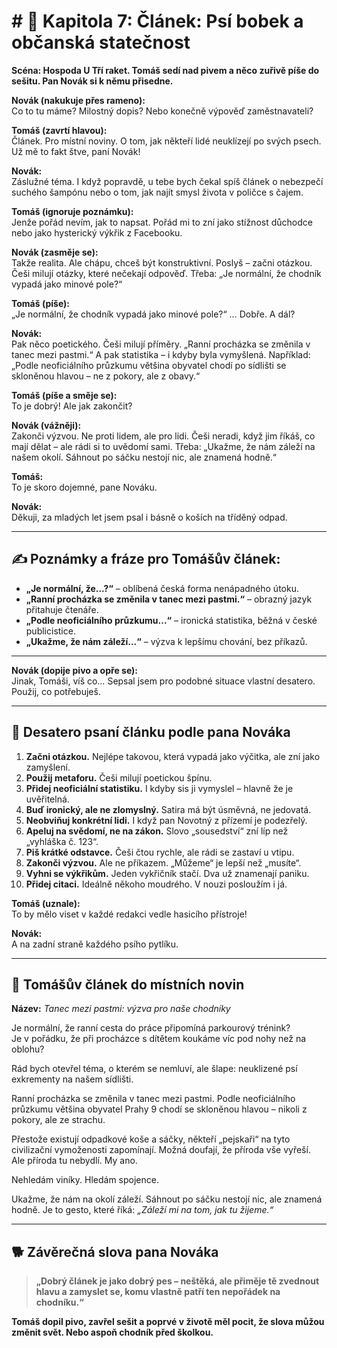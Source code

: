 # # 🐾 Kapitola 7: Článek: Psí bobek a občanská statečnost


**Scéna: Hospoda U Tří raket. Tomáš sedí nad pivem a něco zuřivě píše do sešitu. Pan Novák si k němu přisedne.**

**Novák (nakukuje přes rameno):**  
Co to tu máme? Milostný dopis? Nebo konečně výpověď zaměstnavateli?

**Tomáš (zavrtí hlavou):**  
Článek. Pro místní noviny. O tom, jak někteří lidé neuklízejí po svých psech. Už mě to fakt štve, paní Novák!

**Novák:**  
Záslužné téma. I když popravdě, u tebe bych čekal spíš článek o nebezpečí suchého šampónu nebo o tom, jak najít smysl života v poličce s čajem.

**Tomáš (ignoruje poznámku):**  
Jenže pořád nevím, jak to napsat. Pořád mi to zní jako stížnost důchodce nebo jako hysterický výkřik z Facebooku.

**Novák (zasměje se):**  
Takže realita. Ale chápu, chceš být konstruktivní. Poslyš – začni otázkou. Češi milují otázky, které nečekají odpověď. Třeba: „Je normální, že chodník vypadá jako minové pole?“

**Tomáš (píše):**  
„Je normální, že chodník vypadá jako minové pole?“ … Dobře. A dál?

**Novák:**  
Pak něco poetického. Češi milují příměry. „Ranní procházka se změnila v tanec mezi pastmi.“ A pak statistika – i kdyby byla vymyšlená. Například: „Podle neoficiálního průzkumu většina obyvatel chodí po sídlišti se skloněnou hlavou – ne z pokory, ale z obavy.“

**Tomáš (píše a směje se):**  
To je dobrý! Ale jak zakončit?

**Novák (vážněji):**  
Zakonči výzvou. Ne proti lidem, ale pro lidi. Češi neradi, když jim říkáš, co mají dělat – ale rádi si to uvědomí sami. Třeba: „Ukažme, že nám záleží na našem okolí. Sáhnout po sáčku nestojí nic, ale znamená hodně.“

**Tomáš:**  
To je skoro dojemné, pane Nováku.

**Novák:**  
Děkuji, za mladých let jsem psal i básně o koších na tříděný odpad.

---

## ✍️ Poznámky a fráze pro Tomášův článek:

- **„Je normální, že...?“** – oblíbená česká forma nenápadného útoku.  
- **„Ranní procházka se změnila v tanec mezi pastmi.“** – obrazný jazyk přitahuje čtenáře.  
- **„Podle neoficiálního průzkumu...“** – ironická statistika, běžná v české publicistice.  
- **„Ukažme, že nám záleží...“** – výzva k lepšímu chování, bez příkazů.

---

**Novák (dopije pivo a opře se):**  
Jinak, Tomáši, víš co… Sepsal jsem pro podobné situace vlastní desatero. Použij, co potřebuješ.

---

## 📝 Desatero psaní článku podle pana Nováka

1. **Začni otázkou.** Nejlépe takovou, která vypadá jako výčitka, ale zní jako zamyšlení.  
2. **Použij metaforu.** Češi milují poetickou špínu.  
3. **Přidej neoficiální statistiku.** I kdyby sis ji vymyslel – hlavně že je uvěřitelná.  
4. **Buď ironický, ale ne zlomyslný.** Satira má být úsměvná, ne jedovatá.  
5. **Neobviňuj konkrétní lidi.** I když pan Novotný z přízemí je podezřelý.  
6. **Apeluj na svědomí, ne na zákon.** Slovo „sousedství“ zní líp než „vyhláška č. 123“.  
7. **Piš krátké odstavce.** Češi čtou rychle, ale rádi se zastaví u vtipu.  
8. **Zakonči výzvou.** Ale ne příkazem. „Můžeme“ je lepší než „musíte“.  
9. **Vyhni se výkřikům.** Jeden vykřičník stačí. Dva už znamenají paniku.  
10. **Přidej citaci.** Ideálně někoho moudrého. V nouzi posloužím i já.

**Tomáš (uznale):**  
To by mělo viset v každé redakci vedle hasicího přístroje!

**Novák:**  
A na zadní straně každého psího pytlíku.

---

## 📰 Tomášův článek do místních novin

**Název:** *Tanec mezi pastmi: výzva pro naše chodníky*

Je normální, že ranní cesta do práce připomíná parkourový trénink?  
Je v pořádku, že při procházce s dítětem koukáme víc pod nohy než na oblohu?

Rád bych otevřel téma, o kterém se nemluví, ale šlape: neuklizené psí exkrementy na našem sídlišti.

Ranní procházka se změnila v tanec mezi pastmi. Podle neoficiálního průzkumu většina obyvatel Prahy 9 chodí se skloněnou hlavou – nikoli z pokory, ale ze strachu.

Přestože existují odpadkové koše a sáčky, někteří „pejskaři“ na tyto civilizační vymoženosti zapomínají. Možná doufají, že příroda vše vyřeší. Ale příroda tu nebydlí. My ano.

Nehledám viníky. Hledám spojence.

Ukažme, že nám na okolí záleží. Sáhnout po sáčku nestojí nic, ale znamená hodně. Je to gesto, které říká: *„Záleží mi na tom, jak tu žijeme.“*

---

## 🐕 Závěrečná slova pana Nováka

> **„Dobrý článek je jako dobrý pes – neštěká, ale přiměje tě zvednout hlavu a zamyslet se, komu vlastně patří ten nepořádek na chodníku.“**

**Tomáš dopil pivo, zavřel sešit a poprvé v životě měl pocit, že slova můžou změnit svět. Nebo aspoň chodník před školkou.**